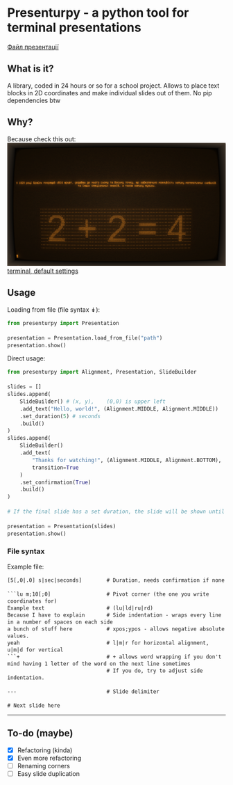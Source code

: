 # Presenturpy - a python tool for terminal presentations

[Файл презентації](https://github.com/TheAmmiR/presenturpy/blob/a4a9f5e572c785022a6b793e8b63e5325a46abe1/braille.pres)

## What is it?

A library, coded in 24 hours or so for a school project. Allows to place text blocks in 2D coordinates and make individual slides out of them.
No pip dependencies btw

## Why?

Because check this out:
![image](https://github.com/TheAmmiR/presenturpy/blob/master/screenshots/screenshot1.png?raw=true)
[terminal, default settings](https://github.com/Swordfish90/cool-retro-term)

## Usage

Loading from file (file syntax ↡):

```py
from presenturpy import Presentation

presentation = Presentation.load_from_file("path")
presentation.show()
```

Direct usage:

```py
from presenturpy import Alignment, Presentation, SlideBuilder

slides = []
slides.append(
    SlideBuilder() # (x, y),    (0,0) is upper left
    .add_text("Hello, world!", (Alignment.MIDDLE, Alignment.MIDDLE))
    .set_duration(5) # seconds
    .build()
)
slides.append(
    SlideBuilder()
    .add_text(
        "Thanks for watching!", (Alignment.MIDDLE, Alignment.BOTTOM),
        transition=True 
    )
    .set_confirmation(True)
    .build()
)

# If the final slide has a set duration, the slide will be shown until the time runs out.

presentation = Presentation(slides)
presentation.show()
```

### File syntax

Example file:

```fix
[5[,0|.0] s|sec|seconds]        # Duration, needs confirmation if none

```lu m;10[;0]                  # Pivot corner (the one you write coordinates for) 
Example text                    # (lu|ld|ru|rd)
Because I have to explain       # Side indentation - wraps every line in a number of spaces on each side
a bunch of stuff here           # xpos;ypos - allows negative absolute values.
yeah                            # l|m|r for horizontal alignment, u|m|d for vertical
```+                            # + allows word wrapping if you don't mind having 1 letter of the word on the next line sometimes
                                # If you do, try to adjust side indentation.

---                             # Slide delimiter

# Next slide here

```

___

## To-do (maybe)

- [x] Refactoring (kinda)
- [x] Even more refactoring
- [ ] Renaming corners
- [ ] Easy slide duplication
